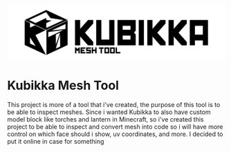 
![title](./icon-title.png)

# Kubikka Mesh Tool

This project is more of a tool that i've created, the purpose of this tool is to be able to inspect meshes. Since i wanted Kubikka to also have custom model block like torches and lantern in Minecraft, so i've created this project to be able to inspect and convert mesh into code so i will have more control on which face should i show, uv coordinates, and more. I decided to put it online in case for something
